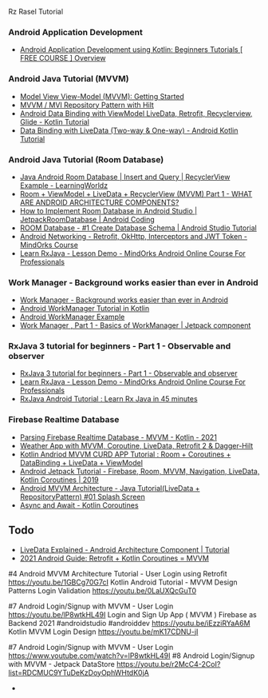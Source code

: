 Rz Rasel Tutorial
### Android Application Development
- [Android Application Development using Kotlin: Beginners Tutorials [ FREE COURSE ] Overview](https://youtu.be/e7WIPwRd2s8?list=PLlxmoA0rQ-Lw5k_QCqVl3rsoJOnb_00UV)

### Android Java Tutorial (MVVM)
- [Model View View-Model (MVVM): Getting Started](https://youtu.be/ijXjCtCXcN4?list=PLgCYzUzKIBE-eHpqt44Ea-Mi_iAUkpOdq)
- [MVVM / MVI Repository Pattern with Hilt](https://youtu.be/8vAQrgbh6YM)
- [Android Data Binding with ViewModel LiveData, Retrofit, Recyclerview, Glide - Kotlin Tutorial](https://youtu.be/BkzOSB6kqYs)
- [Data Binding with LiveData (Two-way & One-way) - Android Kotlin Tutorial](https://youtu.be/T-nQP9fidKU)

### Android Java Tutorial (Room Database)
- [Java Android Room Database | Insert and Query | RecyclerView Example - LearningWorldz](https://www.youtube.com/watch?v=ONb_MuPBBlg)
- [Room + ViewModel + LiveData + RecyclerView (MVVM) Part 1 - WHAT ARE ANDROID ARCHITECTURE COMPONENTS?](https://youtu.be/ARpn-1FPNE4?list=PLrnPJCHvNZuDihTpkRs6SpZhqgBqPU118)
- [How to Implement Room Database in Android Studio | JetpackRoomDatabase | Android Coding](https://youtu.be/GlzbOjzEhc0)
- [ROOM Database - #1 Create Database Schema | Android Studio Tutorial](https://youtu.be/lwAvI3WDXBY)
- [Android Networking - Retrofit, OkHttp, Interceptors and JWT Token - MindOrks Course](https://youtu.be/tPIdWALEVLc)
- [Learn RxJava - Lesson Demo - MindOrks Android Online Course For Professionals](https://youtu.be/zfDYK-xB1Uo)

### Work Manager - Background works easier than ever in Android
- [Work Manager - Background works easier than ever in Android](https://youtu.be/-prIcKMlrYQ)
- [Android WorkManager Tutorial in Kotlin](https://youtu.be/HNYr1ay3yjo)
- [Android WorkManager Example](https://youtu.be/Hrc7slbdTdM)
- [Work Manager , Part 1 - Basics of WorkManager | Jetpack component](https://youtu.be/8RvI6CK4tII)

### RxJava 3 tutorial for beginners - Part 1 - Observable and observer
- [RxJava 3 tutorial for beginners - Part 1 - Observable and observer](https://youtu.be/7mbjhNCWqvs)
- [Learn RxJava - Lesson Demo - MindOrks Android Online Course For Professionals](https://youtu.be/zfDYK-xB1Uo)
- [RxJava Android Tutorial : Learn Rx Java in 45 minutes](https://youtu.be/Y9fA80V25co)

### Firebase Realtime Database
- [Parsing Firebase Realtime Database - MVVM - Kotlin - 2021](https://youtu.be/V9XjJLJuKGo)
- [Weather App with MVVM, Coroutine, LiveData, Retrofit 2 & Dagger-Hilt](https://youtu.be/IsrzPlEz7uM)
- [Kotlin Andriod MVVM CURD APP Tutorial : Room + Coroutines + DataBinding + LiveData + ViewModel](https://youtu.be/v2yocpEcE_g)
- [Android Jetpack Tutorial - Firebase, Room, MVVM, Navigation, LiveData, Kotlin Coroutines | 2019](https://youtu.be/0gFgdtTwFQM)
- [Android MVVM Architecture - Java Tutorial(LiveData + RepositoryPattern) #01 Splash Screen](https://youtu.be/4nOQ_fpZxXQ)
- [Async and Await - Kotlin Coroutines](https://youtu.be/t-3TOke8tq8)


## Todo
- [LiveData Explained - Android Architecture Component | Tutorial](https://youtu.be/suC0OM5gGAA)
- [2021 Android Guide: Retrofit + Kotlin Coroutines = MVVM](https://youtu.be/DCglGiMI5Ps)



#4 Android MVVM Architecture Tutorial - User Login using Retrofit
https://youtu.be/1GBCg70G7cI
Kotlin Android Tutorial - MVVM Design Patterns Login Validation
https://youtu.be/0LaUXQcGuT0

#7 Android Login/Signup with MVVM - User Login
https://youtu.be/lP8wtkHL49I
Login and Sign Up App ( MVVM ) Firebase as Backend 2021 #androidstudio #androiddev
https://youtu.be/iEzziRYaA6M
Kotlin MVVM Login Design
https://youtu.be/mK17CDNU-jI

#7 Android Login/Signup with MVVM - User Login
https://www.youtube.com/watch?v=lP8wtkHL49I
#8 Android Login/Signup with MVVM - Jetpack DataStore
https://youtu.be/r2McC4-2CoI?list=RDCMUC9YTuDeKzDoyOphWHtdK0jA


-
